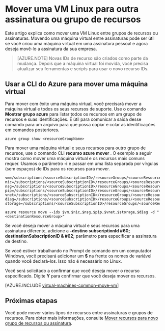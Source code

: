 <properties
    pageTitle="Mover uma máquina virtual Linux | Microsoft Azure"
    description="Mova uma VM Linux para outro grupo Azure assinatura ou recurso no modelo de implantação do Gerenciador de recursos."
    services="virtual-machines-linux"
    documentationCenter=""
    authors="cynthn"
    manager="timlt"
    editor=""
    tags="azure-resource-manager"/>

<tags
    ms.service="virtual-machines-linux"
    ms.workload="infrastructure-services"
    ms.tgt_pltfrm="na"
    ms.devlang="na"
    ms.topic="article"
    ms.date="08/08/2016"
    ms.author="cynthn"/>

    


# <a name="move-a-linux-vm-to-another-subscription-or-resource-group"></a>Mover uma VM Linux para outra assinatura ou grupo de recursos

Este artigo explica como mover uma VM Linux entre grupos de recursos ou assinaturas. Movendo uma máquina virtual entre assinaturas pode ser útil se você criou uma máquina virtual em uma assinatura pessoal e agora deseja movê-lo a assinatura da sua empresa.

> [AZURE.NOTE] Novas IDs de recurso são criados como parte da mudança. Depois que a máquina virtual foi movida, você precisa atualizar seu ferramentas e scripts para usar o novo recurso IDs. 


## <a name="use-the-azure-cli-to-move-a-vm"></a>Usar a CLI do Azure para mover uma máquina virtual 

Para mover com êxito uma máquina virtual, você precisará mover a máquina virtual e todos os seus recursos de suporte. Use o comando **Mostrar grupo azure** para listar todos os recursos em um grupo de recursos e suas identificações. É útil para comunicar a saída desse comando para um arquivo para que possa copiar e colar as identificações em comandos posteriores.

    azure group show <resourceGroupName>

Para mover uma máquina virtual e seus recursos para outro grupo de recursos, use o comando CLI **recurso azure mover** . O exemplo a seguir mostra como mover uma máquina virtual e os recursos mais comuns requer. Usamos o parâmetro **-i** e passar em uma lista separada por vírgulas (sem espaços) de IDs para os recursos para mover.

    
    vm=/subscriptions/<sourceSubscriptionID>/resourceGroups/<sourceResourceGroup>/providers/Microsoft.Compute/virtualMachines/<vmName>
    nic=/subscriptions/<sourceSubscriptionID>/resourceGroups/<sourceResourceGroup>/providers/Microsoft.Network/networkInterfaces/<nicName>
    nsg=/subscriptions/<sourceSubscriptionID>/resourceGroups/<sourceResourceGroup>/providers/Microsoft.Network/networkSecurityGroups/<nsgName>
    pip=/subscriptions/<sourceSubscriptionID>/resourceGroups/<sourceResourceGroup>/providers/Microsoft.Network/publicIPAddresses/<publicIPName>
    vnet=/subscriptions/<sourceSubscriptionID>/resourceGroups/<sourceResourceGroup>/providers/Microsoft.Network/virtualNetworks/<vnetName>
    diag=/subscriptions/<sourceSubscriptionID>/resourceGroups/<sourceResourceGroup>/providers/Microsoft.Storage/storageAccounts/<diagnosticStorageAccountName>
    storage=/subscriptions/<sourceSubscriptionID>/resourceGroups/<sourceResourceGroup>/providers/Microsoft.Storage/storageAccounts/<storageAcountName>      
    
    azure resource move --ids $vm,$nic,$nsg,$pip,$vnet,$storage,$diag -d "<destinationResourceGroup>"
    
Se você deseja mover a máquina virtual e seus recursos para uma assinatura diferente, adicione a **-destino subscriptionId #60; destinationSubscriptionID & #62;** parâmetro para especificar a assinatura de destino.

Se você estiver trabalhando no Prompt de comando em um computador Windows, você precisará adicionar um **$** na frente os nomes de variável quando você declará-los. Isso não é necessário no Linux.

Você será solicitado a confirmar que você deseja mover o recurso especificado. Digite **Y** para confirmar que você deseja mover os recursos.
    

[AZURE.INCLUDE [virtual-machines-common-move-vm](../../includes/virtual-machines-common-move-vm.md)]

## <a name="next-steps"></a>Próximas etapas

Você pode mover vários tipos de recursos entre assinaturas e grupos de recursos. Para obter mais informações, consulte [Mover recursos para novo grupo de recursos ou assinatura](../resource-group-move-resources.md).    